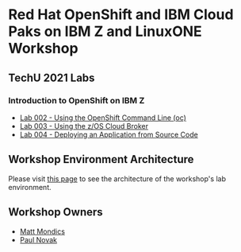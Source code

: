 # Red Hat OpenShift and IBM Cloud Paks on IBM Z and LinuxONE Workshop

<!--- 

Welcome to the Red Hat OpenShift and IBM Cloud Paks on IBM Z and LinuxONE workshop. Below you can find the workshop agenda, presentations, and lab documentation.

## Agenda

| Activity       | Duration     | 
| ---                  | ---           |
| **Presentation 1**              | 30-45 minutes   |
| Short Break   |        10-15 minutes      |
| **Presentation 2**           | ~ 1 hour      |
| Connect to environment as a group           | 10-15 minutes      |
| **Hands-on, self-paced labs**           | Remainder of day      |

!!! note
    The lab environments will be available the day following the workshop.

    For example, If the workshop is on a Thursday, the environments will be available until 5PM EST Friday.

### Presentations

* [Presentation 1 - High Level Overview of Red Hat OpenShift & IBM Cloud Paks on IBM Z](presentations/presentation1.pdf)
* [Presentation 2 - Technical Deep Dive, Installation & Configuration, Lessons Learned](presentations/presentation2.pdf)

!!! Note
    The labs are designed so that you can pick and choose which you would like to complete. The labs *are not* designed for you to get through them all in one day.

    Labs are non-sequential and have no dependencies on one another.

--->

## TechU 2021 Labs

### Introduction to OpenShift on IBM Z

* [Lab 002 - Using the OpenShift Command Line (oc)](lab002/lab002-1.md)
* [Lab 003 - Using the z/OS Cloud Broker](lab003/lab003-1.md)
* [Lab 004 - Deploying an Application from Source Code](lab004/lab004-1.md)

<!---

### Ops with OpenShift on IBM Z

* [Lab 006 - Using Persistent Storage - MongoDB and NodeJS](lab006/lab006-1.md)
* [Lab 009 - OpenShift Pipelines](lab009/lab009-1.md)

--->

<!---

* [Lab 001 - Exploring the OpenShift Console](lab001/lab001-1.md)
* [Lab 002 - Using the OpenShift Command Line (oc)](lab002/lab002-1.md)
* [Lab 003 - Using the z/OS Cloud Broker](lab003/lab003-1.md)
* [Lab 004 - Deploying an Application from Source Code](lab004/lab004-1.md)
* [Lab 005 - Monitoring, Metering, and Metrics](lab005/lab005-1.md)
* [Lab 006 - Using Persistent Storage - MongoDB and NodeJS](lab006/lab006-1.md)
* [Lab 007 - Deploying an Application with the Open Liberty Operator](lab007/lab007-1.md)
* [Lab 008 - Deploying an Application with Quarkus Red Hat Runtime](lab008/lab008-1.md)
* [Lab 009 - OpenShift Pipelines](lab009/lab009-1.md)
* [Lab 010 - OpenShift Service Mesh](lab010/lab010-1.md)

--->

## Workshop Environment Architecture

Please visit [this page](workshop-architecture.md) to see the architecture of the workshop's lab environment.

## Workshop Owners

* [Matt Mondics](mailto:matt.mondics@ibm.com)
* [Paul Novak](mailto:pwnovak@us.ibm.com)
